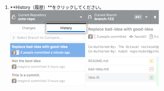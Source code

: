 1. **History（履歴）**をクリックしてください。 ![サイドバーで選択されている履歴タブ](/assets/images/help/desktop/history-tab-in-commit-sidebar.png)
